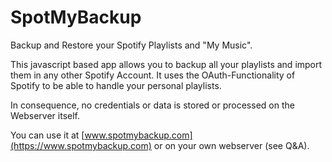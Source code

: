 # SpotMyBackup
Backup and Restore your Spotify Playlists and "My Music".

This javascript based app allows you to backup all your playlists and import them in any other Spotify Account. It uses the OAuth-Functionality of Spotify to be able to handle your personal playlists. 

In consequence, no credentials or data is stored or processed on the Webserver itself.

You can use it at [www.spotmybackup.com](https://www.spotmybackup.com) or on your own webserver (see Q&A).
